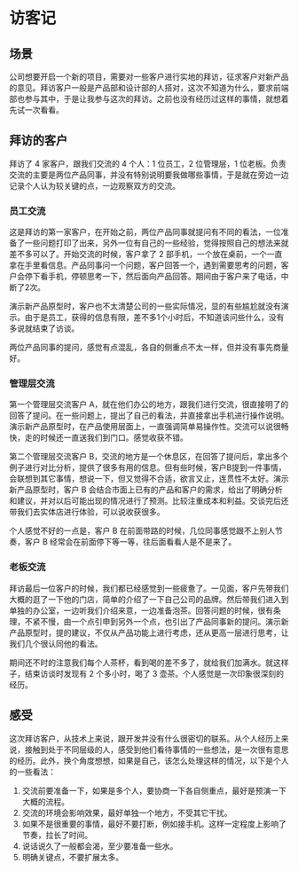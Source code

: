 # 访客记
## 场景
公司想要开启一个新的项目，需要对一些客户进行实地的拜访，征求客户对新产品的意见。拜访客户一般是产品部和设计部的人搭对，这次不知道为什么，要求前端部也参与其中，于是让我参与这次的拜访。之前也没有经历过这样的事情，就想着先试一次看看。

## 拜访的客户
拜访了 4 家客户，跟我们交流的 4 个人：1 位员工，2 位管理层，1 位老板。负责交流的主要是两位产品同事，并没有特别说明要我做哪些事情，于是就在旁边一边记录个人认为较关键的点，一边观察双方的交流。
### 员工交流
这是拜访的第一家客户，在开始之前，两位产品同事就提问有不同的看法，一位准备了一些问题打印了出来，另外一位有自己的一些经验，觉得按照自己的想法来就差不多可以了。开始交流的时候，客户拿了 2 部手机，一个放在桌前，一个一直拿在手里看信息。产品同事问一个问题，客户回答一个，遇到需要思考的问题，客户会停下看手机，停顿思考一下，然后面向产品回答。期间由于客户来了电话，中断了2次。

演示新产品原型时，客户也不太清楚公司的一些实际情况，显的有些尴尬就没有演示。由于是员工，获得的信息有限，差不多1个小时后，不知道该问些什么，没有多说就结束了访谈。

两位产品同事的提问，感觉有点混乱，各自的侧重点不太一样，但并没有事先商量好。
### 管理层交流
第一个管理层交流客户 A，就在他们办公的地方，跟我们进行交流，很直接明了的回答了提问。在一些问题上，提出了自己的看法，并直接拿出手机进行操作说明。演示新产品原型时，在产品使用层面上，一直强调简单易操作性。交流可以说很畅快，走的时候还一直送我们到门口。感觉收获不错。

第二个管理层交流客户 B，交流的地方是一个休息区，在回答了提问后，拿出多个例子进行对比分析，提供了很多有用的信息。但有些时候，客户B提到一件事情，会联想到其它事情，想说一下，但又觉得不合适，欲言又止，连贯性不太好。演示新产品原型时，客户 B 会结合市面上已有的产品和客户的需求，给出了明确分析和建议，并对以后可能出现的情况进行了预测。比较注重成本和利益。交谈完后还带我们去实体店进行体验，可以说收获很多。

个人感觉不好的一点是，客户 B 在前面带路的时候，几位同事感觉跟不上别人节奏，客户 B 经常会在前面停下等一等，往后面看看人是不是来了。

### 老板交流
拜访最后一位客户的时候，我们都已经感觉到一些疲惫了。一见面，客户先带我们大概的逛了一下他的门店，简单的介绍了一下自己公司的品牌。然后带我们进入到单独的办公室，一边听我们介绍来意，一边准备泡茶。回答问题的时候，很有条理，不紧不慢，由一个点引申到另外一个点，也引出了产品同事新的提问。演示新产品原型时，提的建议，不仅从产品功能上进行考虑，还从更高一层进行思考，让我们几个很认同他的看法。

期间还不时的注意我们每个人茶杯，看到喝的差不多了，就给我们加满水。就这样子，结束访谈时发现有 2 个多小时，喝了 3 壶茶。个人感觉是一次印象很深刻的经历。

## 感受
这次拜访客户，从技术上来说，跟开发并没有什么很密切的联系。从个人经历上来说，接触到处于不同层级的人，感受到他们看待事情的一些想法，是一次很有意思的经历。此外，换个角度想想，如果是自己，该怎么处理这样的情况，以下是个人的一些看法：
1. 交流前要准备一下，如果是多个人，要协商一下各自侧重点，最好是预演一下大概的流程。
2. 交流的环境会影响效果，最好单独一个地方，不受其它干扰。
3. 如果不是很重要的事情，最好不要打断，例如接手机。这样一定程度上影响了节奏，拉长了时间。
4. 说话说久了一般都会渴，至少要准备一些水。
5. 明确关键点，不要扩展太多。